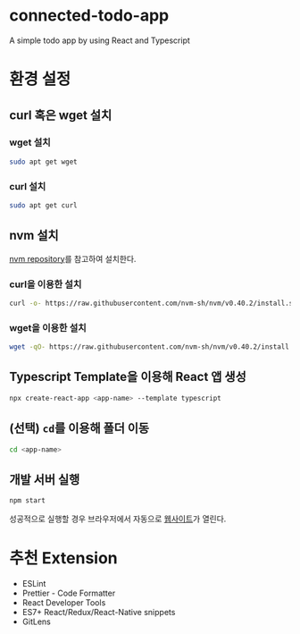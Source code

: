 # connected-todo-app

A simple todo app by using React and Typescript

# 환경 설정

## curl 혹은 wget 설치

### wget 설치

```bash
sudo apt get wget
```

### curl 설치

```bash
sudo apt get curl
```

## nvm 설치

[nvm repository](https://github.com/nvm-sh/nvm?tab=readme-ov-file#installing-and-updating)를 참고하여 설치한다.

### curl을 이용한 설치

```bash
curl -o- https://raw.githubusercontent.com/nvm-sh/nvm/v0.40.2/install.sh | bash
```

### wget을 이용한 설치

```bash
wget -qO- https://raw.githubusercontent.com/nvm-sh/nvm/v0.40.2/install.sh | bash
```

## Typescript Template을 이용해 React 앱 생성

```bash
npx create-react-app <app-name> --template typescript
```

## (선택) `cd`를 이용해 폴더 이동

```bash
cd <app-name>
```

## 개발 서버 실행

```bash
npm start
```

성공적으로 실행할 경우 브라우저에서 자동으로 [웹사이트](http://localhost:3000)가 열린다.

# 추천 Extension

- ESLint
- Prettier - Code Formatter
- React Developer Tools
- ES7+ React/Redux/React-Native snippets
- GitLens
